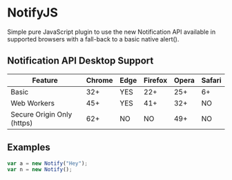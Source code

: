 # NotifyJS

Simple pure JavaScript plugin to use the new Notification API available in supported browsers with a fall-back to a basic native alert().

## Notification API Desktop Support

Feature | Chrome | Edge | Firefox | Opera | Safari
--------|--------|------|---------|-------|-------
Basic | 32+ | YES | 22+ | 25+ | 6+
Web Workers | 45+ | YES | 41+ | 32+ | NO
Secure Origin Only (https) | 62+ | NO | NO | 49+ | NO

## Examples

```javascript
var a = new Notify("Hey");
var n = new Notify();
```